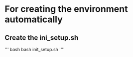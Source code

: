 # For creating the environment automatically

## Create the ini_setup.sh 

''' bash
bash init_setup.sh
''''
